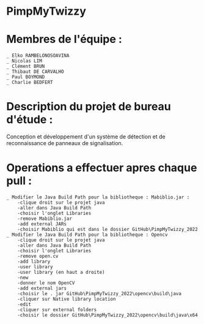 # PimpMyTwizzy

# Membres de l'équipe :
	_ Elko RAMBELONOSOAVINA
	_ Nicolas LIM
	_ Clément BRUN
	_ Thibaut DE CARVALHO
	_ Paul BOYMOND
	_ Charlie BEDFERT

# Description du projet de bureau d'étude :
Conception et développement d'un système de détection et de reconnaissance de panneaux de signalisation.

# Operations a effectuer apres chaque pull :
	_ Modifier le Java Build Path pour la bibliotheque : Mabiblio.jar :
		-clique droit sur le projet java
		-aller dans Java Build Path
		-choisir l'onglet Libraries
		-remove Mabiblio.jar
		-add external JARs
		-choisir Mabiblio qui est dans le dossier GitHub\PimpMyTwizzy_2022
	_ Modifier le Java Build Path pour la bibliotheque : Opencv
		-clique droit sur le projet java
		-aller dans Java Build Path
		-choisir l'onglet Libraries
		-remove open.cv
		-add library
		-user library
		-user library (en haut a droite)
		-new
		-donner le nom OpenCV
		-add external jars
		-choisir le . jar GitHub\PimpMyTwizzy_2022\opencv\build\java
		-cliquer sur Native library location
		-edit
		-cliquer sur external folders
		-choisir le dossier GitHub\PimpMyTwizzy_2022\opencv\build\java\x64
		
